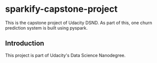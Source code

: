 # sparkify-capstone-project
This is the capstone project of Udacity DSND. As part of this, one churn prediction system is built using pyspark.

## Introduction
This project is part of Udacity's Data Science Nanodegree.

